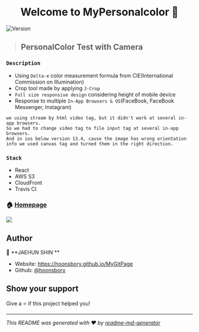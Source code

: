








<h1 align="center">Welcome to MyPersonalcolor   👋</h1>
<p>
  <img alt="Version" src="https://img.shields.io/badge/version-1.0.0-blue.svg?cacheSeconds=2592000" />
</p>

>## PersonalColor Test with Camera

### `Description`
- Using `Delta-e` color measurement formula from CIE(International Commission on Illumination)
- Crop tool made by applying `J-Crop`
- `Full size responsive design` considering height of mobile device
- Response to multiple `In-App Browsers & OS`(FaceBook, FaceBook Messenger, Instagram) 

```
we using stream by html video tag, but it didn't work at several in-app browsers.
So we had to change video tag to file input tag at several in-app browsers. 
And in ios below version 13.4, cause the image has wrong orientation info we used canvas tag and turned them in the right direction.
```

### `Stack`
- React
- AWS S3
- CloudFront
- Travis CI

### 🏠 [Homepage](mycolor.kr)
<img src="https://s3.ap-northeast-2.amazonaws.com/jaehoon-dayoff.ml/pcImages/metaImg.jpg">

## Author

👤 **JAEHUN SHIN  **

* Website: https://hoonsbory.github.io/MyGitPage
* Github: [@hoonsbory  ](https://github.com/hoonsbory  )

## Show your support

Give a ⭐️ if this project helped you!

***
_This README was generated with ❤️ by [readme-md-generator](https://github.com/kefranabg/readme-md-generator)_
